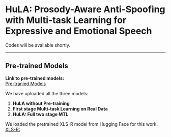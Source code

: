 # HuLA: Prosody-Aware Anti-Spoofing with Multi-task Learning for Expressive and Emotional Speech

Codes will be available shortly.

---

## Pre-trained Models

**Link to pre-trained models:**  
[Pre-tranied Models](https://drive.google.com/drive/folders/13I6dSEvkMtAOJP9qqBMiS0aCd1SdblAJ?usp=drive_link)

We have uploaded all the three models:

1. **HuLA without Pre-training**  
2. **First stage Multi-task Learning on Real Data**  
3. **HuLA: Full two stage MTL**

We loaded the pretrained XLS-R model from Hugging Face for this work. [XLS-R:](https://huggingface.co/facebook/wav2vec2-xls-r-300m)

